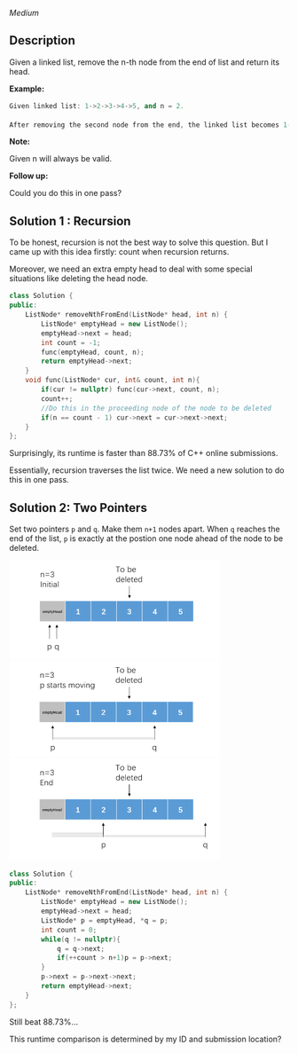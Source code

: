 *Medium*

## Description

Given a linked list, remove the n-th node from the end of list and return its head.

**Example:**

```c++
Given linked list: 1->2->3->4->5, and n = 2.

After removing the second node from the end, the linked list becomes 1->2->3->5.
```

**Note:**

Given n will always be valid.

**Follow up:**

Could you do this in one pass?

## Solution 1 : Recursion

To be honest, recursion is not the best way to solve this question. But I came up with this idea firstly: count when recursion returns.

Moreover, we need an extra empty head to deal with some special situations like deleting the head node.

```c++
class Solution {
public:
    ListNode* removeNthFromEnd(ListNode* head, int n) {
        ListNode* emptyHead = new ListNode();
        emptyHead->next = head;
        int count = -1;
        func(emptyHead, count, n);
        return emptyHead->next;
    }
    void func(ListNode* cur, int& count, int n){
        if(cur != nullptr) func(cur->next, count, n);
        count++;
        //Do this in the proceeding node of the node to be deleted
        if(n == count - 1) cur->next = cur->next->next; 
    }
};
```

Surprisingly, its runtime is faster than 88.73% of C++ online submissions.

Essentially, recursion traverses the list twice. We need a new solution to do this in one pass.

## Solution 2: Two Pointers

Set two pointers `p` and `q`. Make them `n+1` nodes apart. When `q` reaches the end of the list, `p` is exactly at the postion one node ahead of the node to be deleted.

<img src="19.RemoveNthNodeFromEndOfList.assets/image-20200516193520492.png" alt="image-20200516193520492" style="zoom:50%;" />

<img src="19.RemoveNthNodeFromEndOfList.assets/image-20200516193533618.png" alt="image-20200516193533618" style="zoom:50%;" />

<img src="19.RemoveNthNodeFromEndOfList.assets/image-20200516193547346.png" alt="image-20200516193547346" style="zoom:50%;" />

```c++
class Solution {
public:
    ListNode* removeNthFromEnd(ListNode* head, int n) {
        ListNode* emptyHead = new ListNode();
        emptyHead->next = head;
        ListNode* p = emptyHead, *q = p;
        int count = 0;
        while(q != nullptr){
            q = q->next;
            if(++count > n+1)p = p->next;
        }
        p->next = p->next->next;
        return emptyHead->next;
    }
};
```

Still beat 88.73%...

This runtime comparison is determined by my ID and submission location?


